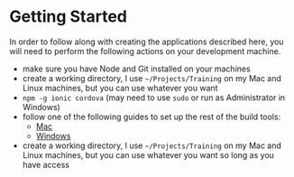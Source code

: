 # Getting Started

In order to follow along with creating the applications described here, you will need to perform the following actions on your development machine.


- make sure you have Node and Git installed on your machines
- create a working directory, I use `~/Projects/Training` on my Mac and Linux machines, but you can use whatever you want
- `npm -g ionic cordova` (may need to use `sudo` or run as Administrator in Windows)
- follow one of the following guides to set up the rest of the build tools:
  - [Mac](https://ionicframework.com/docs/developer-resources/platform-setup/mac-setup.html)
  - [Windows](https://ionicframework.com/docs/developer-resources/platform-setup/windows-setup.html)
- create a working directory, I use `~/Projects/Training` on my Mac and Linux machines, but you can use whatever you want so long as you have access